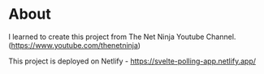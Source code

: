 
# About
I learned to create this project from The Net Ninja Youtube Channel. (https://www.youtube.com/thenetninja)

This project is deployed on Netlify - https://svelte-polling-app.netlify.app/
